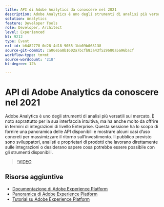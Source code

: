 ```yaml
---
title: API di Adobe Analytics da conoscere nel 2021
description: Adobe Analytics è uno degli strumenti di analisi più versatili sul mercato. È noto soprattutto per la sua interfaccia intuitiva, ma ha anche molto da offrire in termini di integrazioni di livello Enterprise. Questa sessione ha lo scopo di fornire una panoramica delle API disponibili e mostrare alcuni casi d’uso concreti per massimizzare il ritorno sull’investimento. Il pubblico previsto sono sviluppatori, analisti e proprietari di prodotti che lavorano direttamente sulle integrazioni o desiderano sapere cosa potrebbe essere possibile con gli strumenti disponibili.
solution: Analytics
feature: Developer Tools
role: Developer, Architect
level: Experienced
kt: 9212
type: Event
exl-id: b6482778-0d28-4d18-9055-1bb09b063138
source-git-commit: ca06e5a8b1602a7bcfb83a43f529680a5a96bacf
workflow-type: tm+mt
source-wordcount: '218'
ht-degree: 12%

---
```


# API di Adobe Analytics da conoscere nel 2021

Adobe Analytics è uno degli strumenti di analisi più versatili sul mercato. È noto soprattutto per la sua interfaccia intuitiva, ma ha anche molto da offrire in termini di integrazioni di livello Enterprise. Questa sessione ha lo scopo di fornire una panoramica delle API disponibili e mostrare alcuni casi d’uso concreti per massimizzare il ritorno sull’investimento. Il pubblico previsto sono sviluppatori, analisti e proprietari di prodotti che lavorano direttamente sulle integrazioni o desiderano sapere cosa potrebbe essere possibile con gli strumenti disponibili.

>[!VIDEO](https://video.tv.adobe.com/v/337576/?quality=12&learn=on&hidetitle=true)

## Risorse aggiuntive

- [Documentazione di Adobe Experience Platform](https://experienceleague.adobe.com/docs/experience-platform.html)
- [Panoramica di Adobe Experience Platform](https://experienceleague.adobe.com/docs/experience-platform/landing/home.html?lang=it)
- [Tutorial su Adobe Experience Platform](https://experienceleague.adobe.com/docs/platform-learn/tutorials/overview.html?lang=it)
